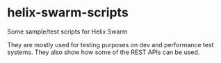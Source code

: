 # helix-swarm-scripts

Some sample/test scripts for Helix Swarm

They are mostly used for testing purposes on dev and performance test systems.
They also show how some of the REST APIs can be used.

